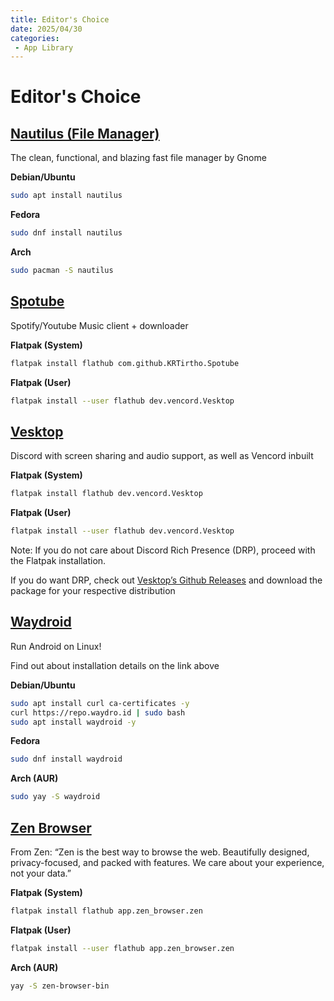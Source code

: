 ```yaml
---
title: Editor's Choice
date: 2025/04/30
categories:
 - App Library
---
```

<!-- View Counter with Google Analytics as backend -->
<script setup>
import { ref, onMounted } from 'vue'

const views = ref(0)

onMounted(() => {
  // Initialize GA4
  if (typeof window.gtag === 'undefined') {
    const script = document.createElement('script')
    script.async = true
    script.src = 'https://www.googletagmanager.com/gtag/js?id=G-LCT48BR4CV'
    document.head.appendChild(script)
    
    window.dataLayer = window.dataLayer || []
    function gtag(){dataLayer.push(arguments)}
    gtag('js', new Date())
    gtag('config', 'G-LCT48BR4CV')
  }

  // Client-side counter (fallback)
  const key = `views-${window.location.pathname}`
  views.value = parseInt(localStorage.getItem(key)) || 0
  views.value++
  localStorage.setItem(key, views.value)
})
</script>

<!-- <div class="view-counter" style="float:right; font-size:0.85em; color:#666;">
  👁️ {{ views.toLocaleString() }} views
</div> -->

# Editor's Choice

## [Nautilus (File Manager)](https://apps.gnome.org/Nautilus/)

The clean, functional, and blazing fast file manager by Gnome

**Debian/Ubuntu**

```bash
sudo apt install nautilus
```

**Fedora**

```bash
sudo dnf install nautilus
```

**Arch**

```bash
sudo pacman -S nautilus
```

## [Spotube](https://flathub.org/apps/com.github.KRTirtho.Spotube)

Spotify/Youtube Music client + downloader

**Flatpak (System)**

```bash
flatpak install flathub com.github.KRTirtho.Spotube
```

**Flatpak (User)**

```bash
flatpak install --user flathub dev.vencord.Vesktop
```

## [Vesktop](https://flathub.org/apps/dev.vencord.Vesktop)

Discord with screen sharing and audio support, as well as Vencord inbuilt

**Flatpak (System)**

```bash
flatpak install flathub dev.vencord.Vesktop
```

**Flatpak (User)**

```bash
flatpak install --user flathub dev.vencord.Vesktop
```

Note:
If you do not care about Discord Rich Presence (DRP), proceed with the Flatpak installation.

If you do want DRP, check out [Vesktop’s Github Releases](https://github.com/Vencord/Vesktop/releases) and download the package for your respective distribution

## [Waydroid](https://docs.waydro.id/usage/install-on-desktops)

Run Android on Linux!

Find out about installation details on the link above

**Debian/Ubuntu**

```bash
sudo apt install curl ca-certificates -y
curl https://repo.waydro.id | sudo bash
sudo apt install waydroid -y
```

**Fedora**

```bash
sudo dnf install waydroid
```

**Arch (AUR)**

```bash
sudo yay -S waydroid
```

## [Zen Browser](https://flathub.org/apps/app.zen_browser.zen)

From Zen: “Zen is the best way to browse the web. Beautifully designed, privacy-focused, and packed with features. We care about your experience, not your data.”

**Flatpak (System)**

```bash
flatpak install flathub app.zen_browser.zen
```

**Flatpak (User)**

```bash
flatpak install --user flathub app.zen_browser.zen
```

**Arch (AUR)**

```bash
yay -S zen-browser-bin
```
